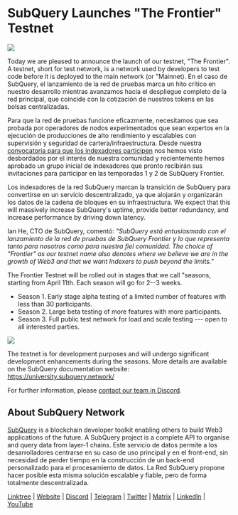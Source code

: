 # SubQuery Launches "The Frontier" Testnet

![](https://miro.medium.com/max/1400/1*zRR8l3aVZKth9Fw0rqL-lg.png)

Today we are pleased to announce the launch of our testnet, "The Frontier". A testnet, short for test network, is a network used by developers to test code before it is deployed to the main network (or "Mainnet). En el caso de SubQuery, el lanzamiento de la red de pruebas marca un hito crítico en nuestro desarrollo mientras avanzamos hacia el despliegue completo de la red principal, que coincide con la cotización de nuestros tokens en las bolsas centralizadas.

Para que la red de pruebas funcione eficazmente, necesitamos que sea probada por operadores de nodos experimentados que sean expertos en la ejecución de producciones de alto rendimiento y escalables con supervisión y seguridad de cartera/infraestructura. Desde nuestra [convocatoria para que los indexadores participen](./20211202-indexer-invitation.md) nos hemos visto desbordados por el interés de nuestra comunidad y recientemente hemos aprobado un grupo inicial de indexadores que pronto recibirán sus invitaciones para participar en las temporadas 1 y 2 de SubQuery Frontier.

Los indexadores de la red SubQuery marcan la transición de SubQuery para convertirse en un servicio descentralizado, ya que alojarán y organizarán los datos de la cadena de bloques en su infraestructura. We expect that this will massively increase SubQuery's uptime, provide better redundancy, and increase performance by driving down latency.

Ian He, CTO de SubQuery, comentó: _"SubQuery está entusiasmado con el lanzamiento de la red de pruebas de SubQuery Frontier y lo que representa tanto para nosotros como para nuestra fiel comunidad. The choice of "Frontier" as our testnet name also denotes where we believe we are in the growth of Web3 and that we want Indexers to push beyond the limits."_

The Frontier Testnet will be rolled out in stages that we call "seasons, starting from April 11th. Each season will go for 2--3 weeks.

- Season 1. Early stage alpha testing of a limited number of features with less than 30 participants.
- Season 2. Large beta testing of more features with more participants.
- Season 3. Full public test network for load and scale testing --- open to all interested parties.

![](https://miro.medium.com/max/1400/1*oWnMXGqndf5539Gml7gf-Q.png)

The testnet is for development purposes and will undergo significant development enhancements during the seasons. More details are available on the SubQuery documentation website: https://university.subquery.network/

For further information, please [contact our team in Discord](https://discord.com/invite/78zg8aBSMG).

## About SubQuery Network

[SubQuery](https://subquery.network) is a blockchain developer toolkit enabling others to build Web3 applications of the future. A SubQuery project is a complete API to organise and query data from layer-1 chains. Este servicio de datos permite a los desarrolladores centrarse en su caso de uso principal y en el front-end, sin necesidad de perder tiempo en la construcción de un back-end personalizado para el procesamiento de datos. La Red SubQuery propone hacer posible esta misma solución escalable y fiable, pero de forma totalmente descentralizada.

​​​​[Linktree](https://linktr.ee/subquerynetwork) | [Website](https://subquery.network/) | [Discord](https://discord.com/invite/78zg8aBSMG) | [Telegram](https://t.me/subquerynetwork) | [Twitter](https://twitter.com/subquerynetwork) | [Matrix](https://matrix.to/#/#subquery:matrix.org) | [LinkedIn](https://www.linkedin.com/company/subquery) | [YouTube](https://www.youtube.com/channel/UCi1a6NUUjegcLHDFLr7CqLw)
